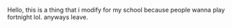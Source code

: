 Hello, this is a thing that i modify for my school because people wanna play fortnight lol.
anyways leave.

